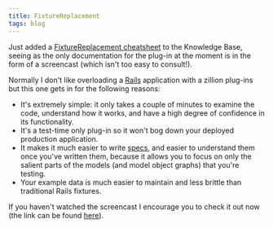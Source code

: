 ```yaml
---
title: FixtureReplacement
tags: blog
---
```


Just added a [FixtureReplacement cheatsheet](http://wincent.com/wiki/FixtureReplacement%20cheatsheet) to the Knowledge Base, seeing as the only documentation for the plug-in at the moment is in the form of a screencast (which isn't too easy to consult!).

Normally I don't like overloading a [Rails](http://wincent.com/wiki/Rails) application with a zillion plug-ins but this one gets in for the following reasons:

-   It's extremely simple: it only takes a couple of minutes to examine the code, understand how it works, and have a high degree of confidence in its functionality.
-   It's a test-time only plug-in so it won't bog down your deployed production application.
-   It makes it much easier to write [specs](http://wincent.com/wiki/specs), and easier to understand them once you've written them, because it allows you to focus on only the salient parts of the models (and model object graphs) that you're testing.
-   Your example data is much easier to maintain and less brittle than traditional Rails fixtures.

If you haven't watched the screencast I encourage you to check it out now (the link can be found [here](http://replacefixtures.rubyforge.org/)).
